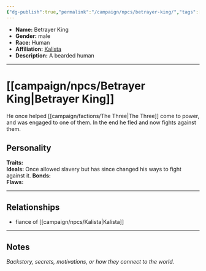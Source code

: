 ```yaml
---
{"dg-publish":true,"permalink":"/campaign/npcs/betrayer-king/","tags":["character","npc"],"noteIcon":"","created":"2025-10-26T10:02:37.889-07:00","updated":"2025-10-27T16:36:44.974-07:00"}
---
```



<p><span><ul>
<li dir="auto"><strong>Name:</strong> Betrayer King</li>
<li dir="auto"><strong>Gender:</strong> male</li>
<li dir="auto"><strong>Race:</strong> Human</li>
<li dir="auto"><strong>Affiliation:</strong> <a data-tooltip-position="top" aria-label="campaign/npcs/Kalista.md" data-href="campaign/npcs/Kalista.md" href="campaign/npcs/Kalista.md" class="internal-link" target="_blank" rel="noopener nofollow">Kalista</a></li>
<li dir="auto"><strong>Description:</strong> A bearded human</li>
</ul></span></p>

---

# [[campaign/npcs/Betrayer King\|Betrayer King]]
He once helped [[campaign/factions/The Three\|The Three]] come to power, and was engaged to one of them. In the end he fled and now fights against them. 

## Personality
**Traits:**  
**Ideals:**  Once allowed slavery but has since changed his ways to fight against it. 
**Bonds:**  
**Flaws:**  

---

## Relationships
- fiance of [[campaign/npcs/Kalista\|Kalista]]

---

## Notes
*Backstory, secrets, motivations, or how they connect to the world.*